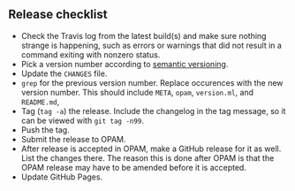 ## Release checklist

- Check the Travis log from the latest build(s) and make sure nothing strange is
  happening, such as errors or warnings that did not result in a command exiting
  with nonzero status.
- Pick a version number according to [semantic versioning][semver].
- Update the `CHANGES` file.
- `grep` for the previous version number. Replace occurences with the new
  version number. This should include `META`, `opam`, `version.ml`, and
  `README.md`,
- Tag (`tag -a`) the release. Include the changelog in the tag message, so it
  can be viewed with `git tag -n99`.
- Push the tag.
- Submit the release to OPAM.
- After release is accepted in OPAM, make a GitHub release for it as well. List
  the changes there. The reason this is done after OPAM is that the OPAM release
  may have to be amended before it is accepted.
- Update GitHub Pages.

[semver]: http://semver.org/
